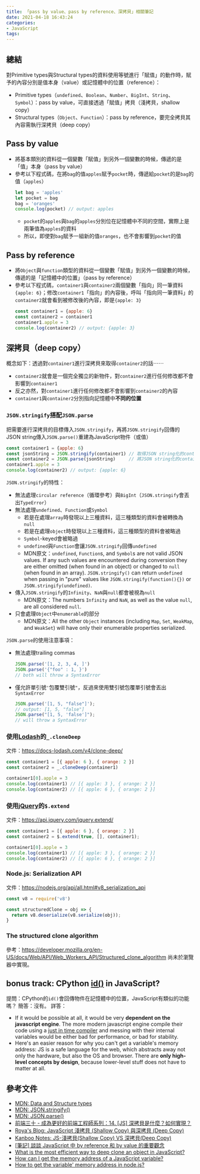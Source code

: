 ```yaml
---
title: 「pass by value、pass by reference、深拷貝」相關筆記
date: 2021-04-18 16:43:24
categories:
- JavaScript
tags:
---
```


## 總結
對Primitive types與Structural types的資料使用等號進行「賦值」的動作時，賦予的內容分別是值本身（value）或記憶體中的位置（reference）：
- Primitive types（`undefined`、`Boolean`、`Number`、`BigInt`、`String`、`Symbol`）：pass by value，可直接透過「賦值」拷貝（淺拷貝，shallow copy）
- Structural types（`Object`、`Function`）：pass by reference，要完全拷貝其內容需執行深拷貝（deep copy）


## Pass by value
- 將基本類別的資料從一個變數「賦值」到另外一個變數的時候，傳遞的是「值」本身（pass by value）
- 參考以下程式碼，在將`bag`的值`apples`賦予`pocket`時，傳遞給`pocket`的是`bag`的值（`apples`）
  ```JavaScript
  let bag = 'apples'
  let pocket = bag
  bag = 'oranges'
  console.log(pocket) // output: apples
  ```
  - `pocket`的`apples`與`bag`的`apples`分別位在記憶體中不同的空間，實際上是兩筆值為`apples`的資料
  - 所以，即使對`bag`賦予一組新的值`oranges`，也不會影響到`pocket`的值


## Pass by reference
- 將`Object`與`function`類型的資料從一個變數「賦值」到另外一個變數的時候，傳遞的是「記憶體中的位置」（pass by reference）
- 參考以下程式碼，`container1`與`container2`兩個變數「指向」同一筆資料`{apple: 6}`；修改`container1`「指向」的內容後，呼叫「指向同一筆資料」的`container2`就會看到被修改後的內容，即是`{apple: 3}`
  ```JavaScript
  const container1 = {apple: 6}
  const container2 = container1
  container1.apple = 3
  console.log(container2) // output: {apple: 3}
  ```


## 深拷貝（deep copy）
概念如下：透過對`container1`進行深拷貝來取得`container2`的話⋯⋯
  - `container2`就會是一個完全獨立的新物件，對`container2`進行任何修改都不會影響到`container1`
  - 反之亦然，對`container1`進行任何修改都不會影響到`container2`的內容
  - `container1`與`container2`分別指向記憶體中**不同的位置**


### `JSON.stringify`搭配`JSON.parse`
把需要進行深拷貝的目標傳入`JSON.stringify`，再將`JSON.stringify`回傳的JSON string傳入`JSON.parse()`重建為JavaScript物件（或值）
```JavaScript
const container1 = {apple: 6}
const jsonString = JSON.stringify(container1) // 取得JSON string化的container1
const container2 = JSON.parse(jsonString)     // 將JSON string化的container1重建為JavaScript物件，得到與container1無關的container2
container1.apple = 3
console.log(container2) // output: {apple: 6}
```

`JSON.stringify`的特性：
- 無法處理`circular reference`（循環參考）與`BigInt`（`JSON.stringify`會丟出`TypeError`）
- 無法處理`undefined`、`Function`或`Symbol`
  - 若是在處理`array`時發現以上三種資料，這三種類型的資料會被轉換為`null`
  - 若是在處理`object`時發現以上三種資料，這三種類型的資料會被略過
  - `Symbol`-keyed會被略過
  - `undefined`與`Function`會讓`JSON.stringify`回傳`undefined`
  - MDN原文：`undefined`, `Function`s, and `Symbol`s are not valid JSON values. If any such values are encountered during conversion they are either omitted (when found in an object) or changed to `null` (when found in an array). `JSON.stringify()` can return `undefined` when passing in "pure" values like `JSON.stringify(function(){})` or `JSON.stringify(undefined)`.
- 傳入`JSON.stringify`的`Infinity`、`NaN`與`null`都會被視為`null`
  - MDN原文：The numbers `Infinity` and `NaN`, as well as the value `null`, are all considered `null`.
- 只會處理`Object`中`enumerable`的部分
  - MDN原文：All the other `Object` instances (including `Map`, `Set`, `WeakMap`, and `WeakSet`) will have only their enumerable properties serialized.

`JSON.parse`的使用注意事項：
- 無法處理trailing commas
  ```JavaScript
  JSON.parse('[1, 2, 3, 4, ]')
  JSON.parse('{"foo" : 1, }')
  // both will throw a SyntaxError
  ```
- 僅允許單引號`'`包覆雙引號`"`，反過來使用雙引號包覆單引號會丟出`SyntaxError`
  ```JavaScript
  JSON.parse('[1, 5, "false"]'); 
  // output: [1, 5, "false"]
  JSON.parse("[1, 5, 'false']");
  // will throw a SyntaxError
  ```


### 使用[Lodash](https://lodash.com/)的`_.cloneDeep`
文件：https://docs-lodash.com/v4/clone-deep/
```JavaScript
const container1 = [{ apple: 6 }, { orange: 2 }]
const container2 = _.cloneDeep(container1)

container1[0].apple = 3
console.log(container1) // [{ apple: 3 }, { orange: 2 }]
console.log(container2) // [{ apple: 6 }, { orange: 2 }]
```

### 使用[jQuery](https://jquery.com/)的`$.extend`
文件：https://api.jquery.com/jquery.extend/
```JavaScript
const container1 = [{ apple: 6 }, { orange: 2 }]
const container2 = $.extend(true, [], container1);

container1[0].apple = 3
console.log(container1) // [{ apple: 3 }, { orange: 2 }]
console.log(container2) // [{ apple: 6 }, { orange: 2 }]
```

### Node.js: Serialization API
文件：https://nodejs.org/api/all.html#v8_serialization_api
```JavaScript
const v8 = require('v8')

const structuredClone = obj => {
  return v8.deserialize(v8.serialize(obj));
}
```

### The structured clone algorithm
參考：https://developer.mozilla.org/en-US/docs/Web/API/Web_Workers_API/Structured_clone_algorithm
尚未於瀏覽器中實現。

## bonus track: CPython [id()](https://docs.python.org/3/library/functions.html#id) in JavaScript?
提問：CPython的`id()`會回傳物件在記憶體中的位置，JavaScript有類似的功能嗎？
簡答：沒有。
詳答：
  - If it would be possible at all, it would be very **dependent on the javascript engine**. The more modern javascript engine compile their code using a [just in time compiler](https://hacks.mozilla.org/2017/02/a-crash-course-in-just-in-time-jit-compilers/) and messing with their internal variables would be either bad for performance, or bad for stability.
  - Here's an easier reason for why you can't get a variable's memory address: JS is a safe language for the web, which abstracts away not only the hardware, but also the OS and browser. There are **only high-level concepts by design**, because lower-level stuff does not have to matter at all.


## 參考文件
- [MDN: Data and Structure types](https://developer.mozilla.org/en-US/docs/Web/JavaScript/Data_structures#data_and_structure_types)
- [MDN: JSON.stringify()](https://developer.mozilla.org/en-US/docs/Web/JavaScript/Reference/Global_Objects/JSON/stringify)
- [MDN: JSON.parse()](https://developer.mozilla.org/en-US/docs/Web/JavaScript/Reference/Global_Objects/JSON/parse)
- [前端三十 - 成為更好的前端工程師系列：14. [JS] 深拷貝是什麼？如何實現？](https://ithelp.ithome.com.tw/articles/10223178)
- [Roya's Blog: JavaScript 淺拷貝 (Shallow Copy) 與深拷貝 (Deep Copy)](https://awdr74100.github.io/2019-10-24-javascript-deepcopy/)
- [Kanboo Notes: JS-淺拷貝(Shallow Copy) VS 深拷貝(Deep Copy)](https://kanboo.github.io/2018/01/27/JS-ShallowCopy-DeepCopy/)
- [[筆記] 談談 JavaScript 中 by reference 和 by value 的重要觀念](https://pjchender.blogspot.com/2016/03/javascriptby-referenceby-value.html)
- [What is the most efficient way to deep clone an object in JavaScript?](https://stackoverflow.com/questions/122102/what-is-the-most-efficient-way-to-deep-clone-an-object-in-javascript)
- [How can I get the memory address of a JavaScript variable?](https://stackoverflow.com/questions/639514/how-can-i-get-the-memory-address-of-a-javascript-variable)
- [How to get the variable' memory address in node.js?](https://hashnode.com/post/how-to-get-the-variable-memory-address-in-nodejs-cjq83mnya00yh1vs2czf9vwne)